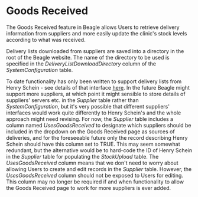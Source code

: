 # Goods Received
The Goods Received feature in Beagle allows Users to retrieve delivery information from suppliers and more easily update the clinic's stock levels according to what was received.

Delivery lists downloaded from suppliers are saved into a directory in the root of the Beagle website. The name of the directory to be used is specified in the *DeliveryListDownloadDirectory* column of the *SystemConfiguration* table.

To date functionality has only been written to support delivery lists from Henry Schein - see details of that interface [here](HSAH%20Deliveries.md). In the future Beagle might support more suppliers, at which point it might sensible to store details of suppliers' servers etc. in the *Supplier* table rather than *SystemConfiguration*, but it's very possible that different suppliers' interfaces would work quite differently to Henry Schein's and the whole approach might need revising. For now, the *Supplier* table includes a column named *UsesGoodsReceived* to designate which suppliers should be included in the dropdown on the Goods Received page as sources of deliveries, and for the foreseeable future only the record describing Henry Schein should have this column set to TRUE. This may seem somewhat redundant, but the alternative would be to hard-code the ID of Henry Schein in the *Supplier* table for populating the *StockUpload* table. The *UsesGoodsReceived* column means that we don't need to worry about allowing Users to create and edit records in the *Supplier* table. However, the *UsesGoodsReceived* column should not be exposed to Users for editing. This column may no longer be required if and when functionality to allow the Goods Received page to work for more suppliers is ever added.